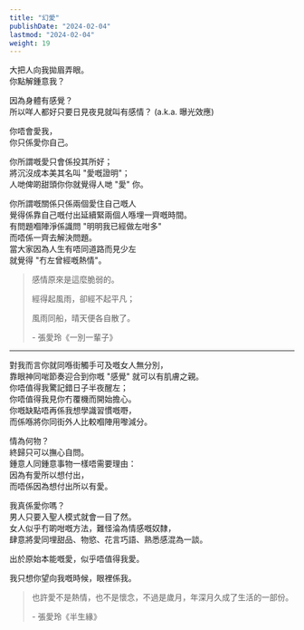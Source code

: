 ```yaml
---
title: "幻愛"
publishDate: "2024-02-04"
lastmod: "2024-02-04"
weight: 19
---
```


大把人向我拋眉弄眼。<br/>
你點解鍾意我？<br/>

因為身體有感覺？<br/>
所以咩人都好只要日見夜見就叫有感情？ (a.k.a. 曝光效應)<br/>

你唔會愛我，<br/>
你只係愛你自己。<br/>

你所謂嘅愛只會係投其所好；<br/>
將沉沒成本美其名叫 "愛嘅證明"；<br/>
人哋俾啲甜頭你你就覺得人哋 "愛" 你。<br/>

你所謂嘅關係只係兩個愛住自己嘅人<br/>
覺得係靠自己嘅付出延續緊兩個人喺埋一齊嘅時間。<br/>
有問題嗰陣淨係識問 "明明我已經做左咁多"<br/>
而唔係一齊去解決問題。<br/>
當大家因為人生有唔同道路而見少左<br/>
就覺得 "冇左曾經嘅熱情"。<br/>

> 感情原來是這麼脆弱的。
>
> 經得起風雨，卻經不起平凡；
>
> 風雨同船，晴天便各自散了。
>
> \- 張愛玲《一別一輩子》

---

對我而言你就同喺街觸手可及嘅女人無分別，<br/>
靠眼神同啱節奏迎合到你嘅 "感覺" 就可以有肌膚之親。<br/>
你唔值得我驚記錯日子半夜醒左；<br/>
你唔值得我見你冇覆機而開始擔心。<br/>
你嘅缺點唔再係我想學識習慣嘅嘢，<br/>
而係喺將你同街外人比較嗰陣用嚟減分。<br/>

情為何物？<br/>
終歸只可以撫心自問。<br/>
鍾意人同鍾意事物一樣唔需要理由：<br/>
因為有愛所以想付出，<br/>
而唔係因為想付出所以有愛。<br/>

我真係愛你嗎？<br/>
男人只要入聖人模式就會一目了然。<br/>
女人似乎冇啲咁嘅方法，難怪淪為情感嘅奴隸，<br/>
肆意將愛同埋甜品、物慾、花言巧語、熟悉感混為一談。<br/>

出於原始本能嘅愛，似乎唔值得我愛。<br/>

我只想你望向我嘅時候，眼裡係我。<br/>

> 也許愛不是熱情，也不是懷念，不過是歲月，年深月久成了生活的一部份。
>
> \- 張愛玲《半生緣》
